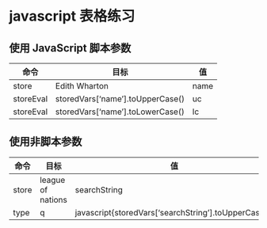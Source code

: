 # javascript 表格练习

## 使用 JavaScript 脚本参数

|  命令  |  目标  |  值  |
| ------- | ------- | ------- |
| store | Edith Wharton | name |
| storeEval | storedVars[‘name’].toUpperCase() | uc |
| storeEval | storedVars[‘name’].toLowerCase() | lc |

## 使用非脚本参数

|  命令  |  目标  |  值  |
| ------- | ------- | ------- |
| store | league of nations | searchString |
| type | q | javascript{storedVars[‘searchString’].toUpperCase()} |